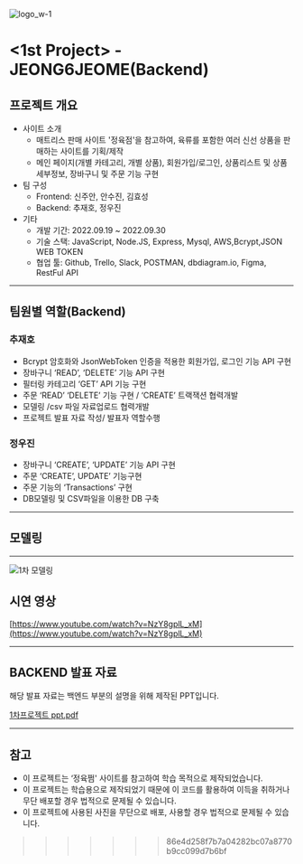 ![logo_w-1](https://user-images.githubusercontent.com/67556491/193203547-ebe92e5c-5444-4f41-ab43-fb48903d5fed.png)

# **<1st Project> - JEONG6JEOME(Backend)**

## **프로젝트 개요**

- 사이트 소개
    - 매트리스 판매 사이트 '정육점'을 참고하여, 육류를 포함한 여러 신선 상품을 판매하는 사이트를 기획/제작
    - 메인 페이지(개별 카테고리, 개별 상품), 회원가입/로그인, 상품리스트 및 상품 세부정보, 장바구니 및 주문 기능 구현
- 팀 구성
    - Frontend: 신주안, 안수진, 김효성
    - Backend: 추재호, 정우진
- 기타
    - 개발 기간: 2022.09.19 ~ 2022.09.30
    - 기술 스택: JavaScript, Node.JS, Express, Mysql, AWS,Bcrypt,JSON WEB TOKEN
    - 협업 툴: Github, Trello, Slack, POSTMAN, dbdiagram.io, Figma, RestFul API

---

## **팀원별 역할(Backend)**

### 추재호

- Bcrypt 암호화와 JsonWebToken 인증을 적용한 회원가입, 로그인 기능 API 구현
- 장바구니 ‘READ’, ‘DELETE’ 기능 API 구현
- 필터링 카테고리 ‘GET’ API 기능 구현
- 주문 ‘READ’ ‘DELETE’ 기능 구현 / ‘CREATE’ 트랙잭션 협력개발
- 모델링 /csv 파일 자료업로드 협력개발
- 프로젝트 발표 자료 작성/ 발표자 역할수행

### 정우진

- 장바구니 ‘CREATE’, ‘UPDATE’ 기능 API 구현
- 주문 ‘CREATE’, UPDATE’ 기능구현
- 주문 기능의 ‘Transactions’ 구현
- DB모델링 및 CSV파일을 이용한 DB 구축

---

## **모델링**

---

![1차 모델링](https://user-images.githubusercontent.com/105404643/193738938-62efccdd-fd55-4978-9067-d06ea3dfefba.png)

## **시연 영상**

[https://www.youtube.com/watch?v=NzY8gplL_xM](https://www.youtube.com/watch?v=NzY8gplL_xM)

---

## BACKEND 발표 자료

해당 발표 자료는 백엔드 부분의 설명을 위해 제작된 PPT입니다.

[1차프로젝트 ppt.pdf](https://s3.us-west-2.amazonaws.com/secure.notion-static.com/02736809-ce7b-40ae-96c0-296b172ba862/1%EC%B0%A8%ED%94%84%EB%A1%9C%EC%A0%9D%ED%8A%B8_ppt.pdf?X-Amz-Algorithm=AWS4-HMAC-SHA256&X-Amz-Content-Sha256=UNSIGNED-PAYLOAD&X-Amz-Credential=AKIAT73L2G45EIPT3X45%2F20221004%2Fus-west-2%2Fs3%2Faws4_request&X-Amz-Date=20221004T050215Z&X-Amz-Expires=86400&X-Amz-Signature=6c1886cee9e0703f02bb1f3559f557a52ac43777d1f1a6e7212fbd3c09573048&X-Amz-SignedHeaders=host&response-content-disposition=filename%20%3D%221%25EC%25B0%25A8%25ED%2594%2584%25EB%25A1%259C%25EC%25A0%259D%25ED%258A%25B8%2520ppt.pdf%22&x-id=GetObject)

---

## **참고**

- 이 프로젝트는 ‘정육쩜' 사이트를 참고하여 학습 목적으로 제작되었습니다.
- 이 프로젝트는 학습용으로 제작되었기 때문에 이 코드를 활용하여 이득을 취하거나 무단 배포할 경우 법적으로 문제될 수 있습니다.
- 이 프로젝트에 사용된 사진을 무단으로 배포, 사용할 경우 법적으로 문제될 수 있습니다.
>>>>>>> 86e4d258f7b7a04282bc07a8770b9cc099d7b6bf
